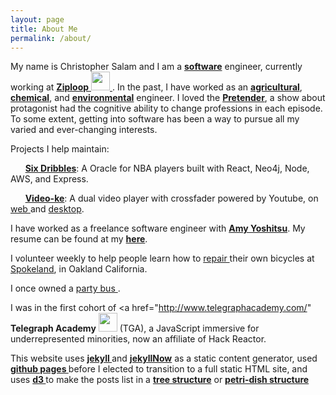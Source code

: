 ```yaml
---
layout: page
title: About Me
permalink: /about/
---
```


My name is Christopher Salam and I am a **<a href="http://chrissalam.com/software">software</a>** engineer, currently working at <a target="_blank" href="https://angel.co/ziploop"> <strong>Ziploop</strong> <img height="30px" style="display:inline-block" src="ziploop.png" /> </a>. In the past, I have worked as an **<a href="http://chrissalam.com/agricultural">agricultural</a>**, **<a href="http://chrissalam.com/chemical">chemical</a>**, and **<a href="http://chrissalam.com/environmental">environmental</a>** engineer. I loved the **<a href="http://pretender.wikia.com/wiki/Jarod">Pretender</a>**, a show about protagonist had the cognitive ability to change professions in each episode. To some extent, getting into software has been a way to pursue all my varied and ever-changing interests.

Projects I help maintain:

&nbsp; &nbsp; &nbsp; <strong><a href="http://sixdribbles.com" target="_blank">Six Dribbles</a></strong>: A Oracle for NBA players built with React, Neo4j, Node, AWS, and Express</a>.

&nbsp; &nbsp; &nbsp; <strong><a href="http://video-ke.com" target="_blank">Video-ke</a></strong>: A dual video player with crossfader powered by Youtube, on <a href="http://video-ke.com" target="_blank"> web </a> and <a href="https://github.com/upstanding-biome/Video-ke-D-" target="_blank"> desktop</a>.

I have worked as a freelance software engineer with <strong><a href="http://www.amyyoshitsu.com" target="_blank">Amy Yoshitsu</a></strong>. My resume can be found at my <strong><a href="http://chrissalam.github.io" target="_blank">here</a></strong>.

I volunteer weekly to help people learn how to <a href="http://hoodline.com/2017/07/keeping-it-wheel-building-bikes-community-at-longfellow-s-spokeland" target="_blank">repair </a> their own bicycles at <a href="http://www.spokeland.org" target="_blank">Spokeland</a>, in Oakland California.

I once owned a <a href="/bus" target="_blank"> party bus </a>.

I was in the first cohort of <a href="http://www.telegraphacademy.com/" <a target="_blank"> <strong>Telegraph Academy</strong> <img height="30px" style="display:inline-block" src="tga.png" /> </a> (TGA), a JavaScript immersive for underrepresented minorities, now an affiliate of Hack Reactor.

This website uses <strong><a href="https://jekyllrb.com/"> jekyll </a></strong> and <strong><a href="https://github.com/barryclark/jekyll-now">jekyllNow</a></strong> as a static content generator, used <strong><a href="https://pages.github.com/"> github pages </a></strong> before I elected to transition to a full static HTML site, and uses <strong><a href="http://d3js.org/"> d3 </a></strong> to make the posts list in a <strong><a href="https://github.com/mbostock/d3/wiki/Tree-Layout"> tree structure</strong></a> or <strong><a href="http://bl.ocks.org/mbostock/4063530" >petri-dish structure </a></strong>

<script src="https://cdnjs.cloudflare.com/ajax/libs/d3/3.5.6/d3.min.js" charset="utf-8"></script>

<div id="diagram"></div>

<script>

  var treeData = [
  {
  "name": "Chris Salam",
  "parent": null,
  "children": [
      {
      "name": "bicycles",
      "parent": "Chris Salam"
      },
      {
      "name": "software",
      "parent": "Chris Salam",
        "children": [
        {
          "name": "agricultural",
          "parent": "#reactnative",
        },
        {
          "name": "chemical",
          "parent": "#reactnative"
        },
        {
          "name": "environmental",
          "parent": "#reactnative"
        }
                    ]
      },
      {
      "name": "music",
      "parent": "Chris Salam"
      }
              ]
  }
];

// ************** Generate the tree diagram  *****************

// var width = document.getElementById('main').offsetWidth;
var vwidth = (window.innerWidth > 0) ? window.innerWidth : screen.width;
var vtop = (vwidth > 410) ? 80 : 50;
vwidth = (vwidth > 410) ? 410 : vwidth;
var vheight = vwidth + 360;

function makeMeSomeTrees(eachRoot){
  var margin = {top: vtop, right: 5, bottom: 5, left: 5},
  width = vwidth - margin.right - margin.left,
  height = vheight - margin.top - margin.bottom;

  var i = 0;

  var tree = d3.layout.tree()
  .size([width, height]);

  var diagonal = d3.svg.diagonal()
 // .projection(function(d) { return [d.y, d.x]; });

 var svg = d3.select("#diagram").append("div").append("svg")
 .attr("width", width + margin.right + margin.left)
 .attr("height", height + margin.top + margin.bottom)
 .append("g")
 .attr("transform", "translate(" + margin.left + "," + margin.top + ")");

 root = treeData[eachRoot];

 update(root);

 function update(source) {

  // Compute the new tree layout.
  var nodes = tree.nodes(root).reverse(),
  links = tree.links(nodes);

  // Normalize for fixed-depth.
  nodes.forEach(function(d) { d.y = d.depth * 200; });

  // Declare the nodesâ€¦
  var node = svg.selectAll("g.node")
  .data(nodes, function(d) { return d.id || (d.id = ++i); });

  // Enter the nodes.
  var nodeEnter = node.enter().append("g")
  .attr("class", "node")
  .attr("transform", function(d) {
    return "translate(" + d.x + "," + d.y + ")"; });

  nodeEnter.append("circle")
  .attr("r", vwidth/8.5)

  nodeEnter.append("text")
  .attr("x", function(d) {
    return 0;
  })
  .attr("dy", ".35em")
  .attr("text-anchor", function(d) {
    return "middle";
  })
  .text(function(d) { return d.name; })
  .style("fill-opacity", 1)
  .attr("class", "hyper").on("click", function (d) {
    var url;
    if (d.name.match(/bicycles/)) { url = 'http://vintagebicycles.info'; }
    else if (d.name.match(/music/)) { url = 'http://christophersalam.github.io'; }
        else { url = 'http://chrissalam.com/' + d.name.split(" ").join("-"); }
        window.location = url;
      });

  // Declare the linksâ€¦
  var link = svg.selectAll("path.link")
  .data(links, function(d) { return d.target.id; });

  // Enter the links.
  link.enter().insert("path", "g")
  .attr("class", "link")
  .attr("d", diagonal);

}

}

for (var q = 0; q < treeData.length; q++) {
  makeMeSomeTrees(q);
}

</script>
